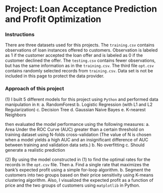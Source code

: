 Project: Loan Acceptance Prediction and Profit Optimization
==================

### Instructions ###
There are three datasets used for this projects. The `training.csv` contains observations of loan instances offered to customers. Observation is labeled as 1 if the customer accepted the loan offer and is labeled as 0 if the customer declined the offer. The `testing.csv` contains fewer observations, but has the same information as in the `training.csv`. The third file `opt.csv` contains randomly selected records from `training.csv`. Data set is not be included in this page to protect the data provider.

### Approach of this project ###
(1) I built 5 different models for this project using `Python` and performed data manipulation in `R`:
a. RandomForest
b. Logistic Regression (with L1 and L2 Regularization)
c. Decision Tree
d. Gaussian Naive Bayes
e. K-nearest Neighbors

then evaluated the model performance using the following measures:
a. Area Under the ROC Curve (AUC) greater than a certain threshold on training dataset using N-folds cross-validation (The value of N is chosen when a model yields a high AUC and an insignificant difference of AUC between training and validation data sets.)
b. No overfitting
c. Should generate a realistic prediction

(2) By using the model constructed in (1) to find the optimal rates for the records in the `opt.csv` file. Then 
a. Find a single rate that maximizes the bank’s expected profit using a simple for-loop algorithm.
b. Segment the customers into two groups based on their price sensitivity using K-means clustering algorithm.
Also, I visualized the expected profit as a function of price and the two groups of customers using `matplotlib` in Python. 



